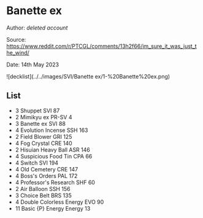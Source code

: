 # Banette ex

Author: *deleted account*

Source: <https://www.reddit.com/r/PTCGL/comments/13h2f66/im_sure_it_was_just_the_wind/>

Date: 14th May 2023

![decklist](../../images/SVI/Banette ex/1-%20Banette%20ex.png)

## List

* 3 Shuppet SVI 87
* 2 Mimikyu ex PR-SV 4
* 3 Banette ex SVI 88
* 4 Evolution Incense SSH 163
* 2 Field Blower GRI 125
* 4 Fog Crystal CRE 140
* 2 Hisuian Heavy Ball ASR 146
* 4 Suspicious Food Tin CPA 66
* 4 Switch SVI 194
* 4 Old Cemetery CRE 147
* 4 Boss's Orders PAL 172
* 4 Professor's Research SHF 60
* 2 Air Balloon SSH 156
* 3 Choice Belt BRS 135
* 4 Double Colorless Energy EVO 90
* 11 Basic {P} Energy Energy 13
